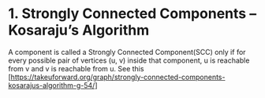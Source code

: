 # 1. Strongly Connected Components – Kosaraju’s Algorithm
A component is called a Strongly Connected Component(SCC) only if for every possible pair of vertices (u, v) inside that component, u is reachable from v and v is reachable from u.
See this [https://takeuforward.org/graph/strongly-connected-components-kosarajus-algorithm-g-54/]
